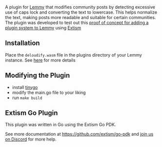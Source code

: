 

A plugin for [Lemmy](https://join-lemmy.org/) that modifies community posts by detecting excessive use of caps lock and converting the text to lowercase.
This helps normalize the text, making posts more readable and suitable for certain communities.
The plugin was developed to test out this [proof of concept for adding a plugin system to Lemmy](https://github.com/LemmyNet/lemmy/pull/4695) using 
[Extism](https://extism.org/)

## Installation
Place the `deloudify.wasm` file in the plugins directory of your Lemmy instance. See [here](https://github.com/LemmyNet/lemmy-docs/blob/plugins/src/contributors/08-plugins.md) for more details

## Modifying the Plugin
- install [tinygo](https://tinygo.org/)
- modify the main.go file to your liking
- run `make build`

## Extism Go Plugin
This plugin was written in Go using the Extism Go PDK.

See more documentation at https://github.com/extism/go-pdk and
[join us on Discord](https://extism.org/discord) for more help.


